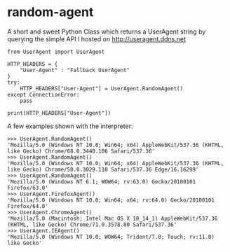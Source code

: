 # random-agent
A short and sweet Python Class which returns a UserAgent string by querying the simple API I hosted on http://useragent.ddns.net

```
from UserAgent import UserAgent

HTTP_HEADERS = {
	"User-Agent" : "Fallback UserAgent"
}
try: 
	HTTP_HEADERS["User-Agent"] = UserAgent.RandomAgent()
except ConnectionError:
	pass

print(HTTP_HEADERS["User-Agent"])
```

A few examples shown with the interpreter:

```
>>> UserAgent.RandomAgent()
'Mozilla/5.0 (Windows NT 10.0; Win64; x64) AppleWebKit/537.36 (KHTML, like Gecko) Chrome/68.0.3440.106 Safari/537.36'
>>> UserAgent.RandomAgent()
'Mozilla/5.0 (Windows NT 10.0; Win64; x64) AppleWebKit/537.36 (KHTML, like Gecko) Chrome/58.0.3029.110 Safari/537.36 Edge/16.16299'
>>> UserAgent.RandomAgent()
'Mozilla/5.0 (Windows NT 6.1; WOW64; rv:63.0) Gecko/20100101 Firefox/63.0'
>>> UserAgent.FirefoxAgent()
'Mozilla/5.0 (Windows NT 10.0; Win64; x64; rv:64.0) Gecko/20100101 Firefox/64.0'
>>> UserAgent.ChromeAgent()
'Mozilla/5.0 (Macintosh; Intel Mac OS X 10_14_1) AppleWebKit/537.36 (KHTML, like Gecko) Chrome/71.0.3578.80 Safari/537.36'
>>> UserAgent.IEAgent()
'Mozilla/5.0 (Windows NT 10.0; WOW64; Trident/7.0; Touch; rv:11.0) like Gecko'
```
